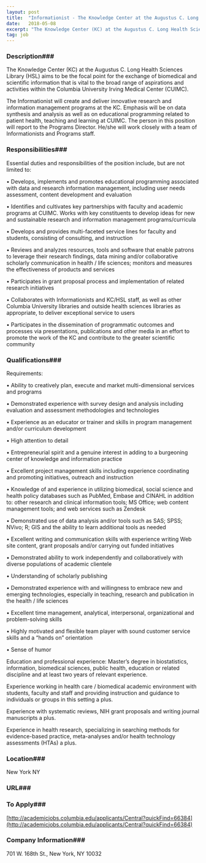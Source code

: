 ```yaml
---
layout: post
title:  "Informationist - The Knowledge Center at the Augustus C. Long Health Sciences Library, Columbia University Irving Medical Center"
date:   2018-05-08
excerpt: "The Knowledge Center (KC) at the Augustus C. Long Health Sciences Library (HSL) aims to be the focal point for the exchange of biomedical and scientific information that is vital to the broad range of aspirations and activities within the Columbia University Irving Medical Center (CUIMC). The Informationist will create..."
tag: job
---
```


### Description###

The Knowledge Center (KC) at the Augustus C. Long Health Sciences Library (HSL) aims to be the focal point for the exchange of biomedical and scientific information that is vital to the broad range of aspirations and activities within the Columbia University Irving Medical Center (CUIMC).

The Informationist will create and deliver innovative research and information management programs at the KC.  Emphasis will be on data synthesis and analysis as well as on educational programming related to patient health, teaching and learning at CUIMC.  The person in this position will report to the Programs Director.  He/she will work closely with a team of Informationists and Programs staff. 





### Responsibilities###

Essential duties and responsibilities of the position include, but are not limited to:


• 	Develops, implements and promotes educational programming associated with data and research information management, including user needs assessment, content development and evaluation


• 	Identifies and cultivates key partnerships with faculty and academic programs at CUIMC.  Works with key constituents to develop ideas for new and sustainable research and information management programs/curricula


• 	Develops and provides multi-faceted service lines for faculty and students, consisting of consulting, and instruction 


• 	Reviews and analyzes resources, tools and software that enable patrons to leverage their research findings, data mining and/or collaborative scholarly communication in health / life sciences; monitors and measures the effectiveness of products and services


• 	Participates in grant proposal process and implementation of related research initiatives


• 	Collaborates with Informationists and KC/HSL staff, as well as other Columbia University libraries and outside health sciences libraries as appropriate, to deliver exceptional service to users


• 	Participates in the dissemination of programmatic outcomes and processes via presentations, publications and other media in an effort to promote the work of the KC and contribute to the greater scientific community




### Qualifications###

Requirements:

• 	Ability to creatively plan, execute and market multi-dimensional services and programs


• 	Demonstrated experience with survey design and analysis including evaluation and assessment methodologies and technologies


• 	Experience as an educator or trainer and skills in program management and/or curriculum development


• 	High attention to detail


• 	Entrepreneurial spirit and a genuine interest in adding to a burgeoning center of knowledge and information practice


• 	   Excellent project management skills including experience coordinating and promoting initiatives, outreach and instruction


• 	Knowledge of and experience in utilizing biomedical, social science and health policy databases such as PubMed, Embase and CINAHL in addition to: other research and clinical information tools; MS Office; web content management tools; and web services such as Zendesk


• 	Demonstrated use of data analysis and/or tools such as SAS; SPSS; NVivo; R; GIS and the ability to learn additional tools as needed


• 	Excellent writing and communication skills with experience writing Web site content, grant proposals and/or carrying out funded initiatives


• 	Demonstrated ability to work independently and collaboratively with diverse populations of academic clientele


• 	Understanding of scholarly publishing


• 	Demonstrated experience with and willingness to embrace new and emerging technologies, especially in teaching, research and publication in the health / life sciences


• 	Excellent time management, analytical, interpersonal, organizational and problem-solving skills


• 	Highly motivated and flexible team player with sound customer service skills and a “hands on” orientation


• 	Sense of humor


Education and professional experience: 
Master’s degree in biostatistics, information, biomedical sciences, public health, education or related discipline and at least two years of relevant experience. 

Experience working in health care / biomedical academic environment with students, faculty and staff and providing instruction and guidance to individuals or groups in this setting a plus.

Experience with systematic reviews, NIH grant proposals and writing journal manuscripts a plus.

Experience in health research, specializing in searching methods for evidence-based practice, meta-analyses and/or health technology assessments (HTAs) a plus.







### Location###

New York NY


### URL###

   

### To Apply###

 [http://academicjobs.columbia.edu/applicants/Central?quickFind=66384](http://academicjobs.columbia.edu/applicants/Central?quickFind=66384)   


### Company Information###

701 W. 168th St., New York, NY 10032



